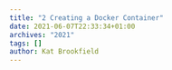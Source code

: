 ```yaml
---
title: "2 Creating a Docker Container"
date: 2021-06-07T22:33:34+01:00
archives: "2021"
tags: []
author: Kat Brookfield
---
```

